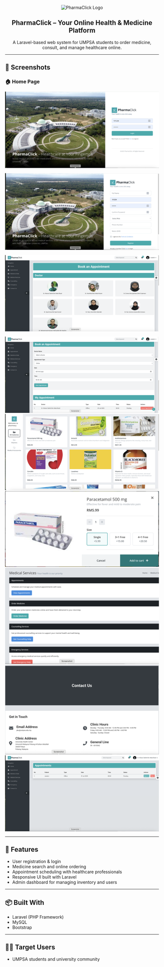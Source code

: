 <p align="center">
  <img src="https://raw.githubusercontent.com/your-username/pharmaclick/main/screenshots/logo.png" width="200" alt="PharmaClick Logo">
</p>

<h2 align="center">PharmaClick – Your Online Health & Medicine Platform</h2>

<p align="center">
  A Laravel-based web system for UMPSA students to order medicine, consult, and manage healthcare online.
</p>

---

## 📸 Screenshots

### 🏠 Home Page

![Home](https://raw.githubusercontent.com/nusratNisha/new_pharmaClick/main/screenshot/homePage.png)

![Register](https://raw.githubusercontent.com/nusratNisha/new_pharmaClick/main/screenshot/register.png)

![Appointment](https://raw.githubusercontent.com/nusratNisha/new_pharmaClick/main/screenshot/appointment.png)

![Page 1](https://raw.githubusercontent.com/nusratNisha/new_pharmaClick/main/screenshot/1.png)
![Page 2](https://raw.githubusercontent.com/nusratNisha/new_pharmaClick/main/screenshot/2.png)
![Page 3](https://raw.githubusercontent.com/nusratNisha/new_pharmaClick/main/screenshot/3.png)
![Page 4](https://raw.githubusercontent.com/nusratNisha/new_pharmaClick/main/screenshot/4.png)
![Page 5](https://raw.githubusercontent.com/nusratNisha/new_pharmaClick/main/screenshot/5.png)
![Page 6](https://raw.githubusercontent.com/nusratNisha/new_pharmaClick/main/screenshot/6.png)


---

## 🚀 Features
- User registration & login
- Medicine search and online ordering
- Appointment scheduling with healthcare professionals
- Responsive UI built with Laravel 
- Admin dashboard for managing inventory and users

---

## 📦 Built With
- Laravel (PHP Framework)
- MySQL
- Bootstrap

---

## 🧑‍⚕️ Target Users
- UMPSA students and university community



